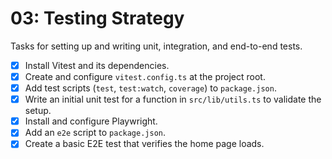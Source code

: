 # 03: Testing Strategy

Tasks for setting up and writing unit, integration, and end-to-end tests.

- [x] Install Vitest and its dependencies.
- [x] Create and configure `vitest.config.ts` at the project root.
- [x] Add test scripts (`test`, `test:watch`, `coverage`) to `package.json`.
- [x] Write an initial unit test for a function in `src/lib/utils.ts` to validate the setup.
- [x] Install and configure Playwright.
- [x] Add an `e2e` script to `package.json`.
- [x] Create a basic E2E test that verifies the home page loads.
